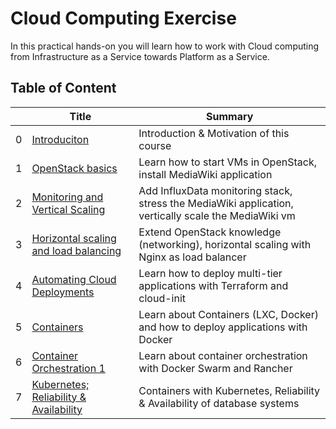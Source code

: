 # Cloud Computing Exercise

In this practical hands-on you will learn how to work with Cloud computing from Infrastructure as a Service towards Platform as a Service.

## Table of Content

|  | Title | Summary |
|---|---|---|
| 0  | [Introduciton](ex-0/README.md)				| Introduction & Motivation of this course |
| 1  | [OpenStack basics](ex-1/README.md)				| Learn how to start VMs in OpenStack, install MediaWiki application  |
| 2  | [Monitoring and Vertical Scaling](ex-2/README.md)	| Add InfluxData monitoring stack, stress the MediaWiki application, vertically scale the MediaWiki vm  |
| 3  | [Horizontal scaling and load balancing](ex-3/README.md)		| Extend OpenStack knowledge (networking), horizontal scaling with Nginx as load balancer |
| 4  | [Automating Cloud Deployments](ex-4/README.md)			| Learn how to deploy multi-tier applications with Terraform and cloud-init |
| 5  | [Containers](ex-5/README.md)					| Learn about Containers (LXC, Docker) and how to deploy applications with Docker |
| 6  | [Container Orchestration 1](ex-6/README.md)			| Learn about container orchestration with Docker Swarm and Rancher | 
| 7  | [Kubernetes; Reliability & Availability](ex-7/README.md)			| Containers with Kubernetes, Reliability & Availability of database systems |
